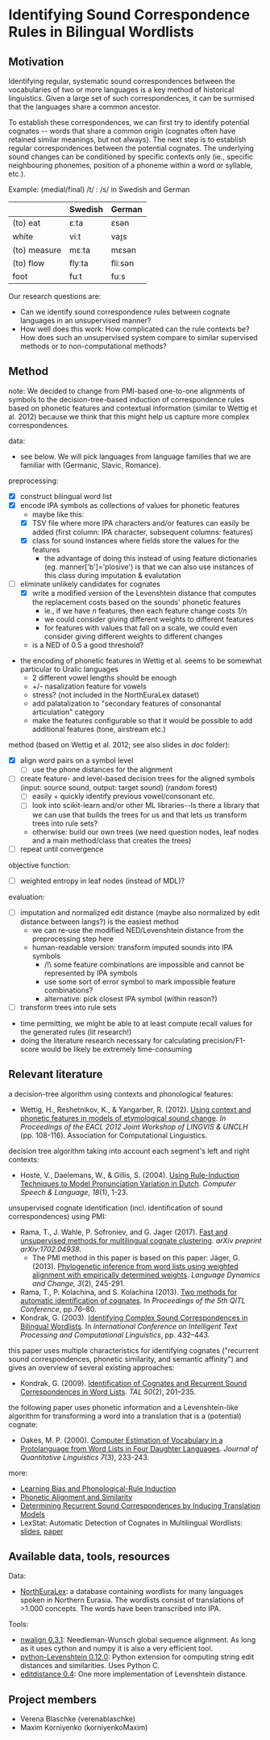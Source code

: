 # Identifying Sound Correspondence Rules in Bilingual Wordlists

## Motivation

Identifying regular, systematic sound correspondences between the vocabularies of two or more languages is a key method of historical linguistics. Given a large set of such correspondences, it can be surmised that the languages share a common ancestor. 

To establish these correspondences, we can first try to identify potential cognates -- words that share a common origin (cognates often have retained similar meanings, but not always). The next step is to establish regular correspondences between the potential cognates. The underlying sound changes can be conditioned by specific contexts only (ie., specific neighbouring phonemes, position of a phoneme within a word or syllable, etc.). 

Example: (medial/final) /t/ : /s/ in Swedish and German

|              | Swedish | German  |
|--------------|---------|---------|
| (to) eat     | ɛːta    | ɛsən    |
| white        | viːt    | vaɪ̯s    |
| (to) measure | mɛːta   | mɛsən   |
| (to) flow    | flyːta  | fliːsən |
| foot         | fuːt    | fuːs    |

Our research questions are: 
- Can we identify sound correspondence rules between cognate languages in an unsupervised manner?
- How well does this work: How complicated can the rule contexts be? How does such an unsupervised system compare to similar supervised methods or to non-computational methods?

## Method

note: We decided to change from PMI-based one-to-one alignments of symbols to the decision-tree-based induction of correspondence rules based on phonetic features and contextual information (similar to Wettig et al. 2012) because we think that this might help us capture more complex correspondences. 

data:
- see below. We will pick languages from language families that we are familiar with (Germanic, Slavic, Romance).

preprocessing:
- [x]  construct bilingual word list
- [x] encode IPA symbols as collections of values for phonetic features
  - maybe like this:
  - [x] TSV file where more IPA characters and/or features can easily be added (first column: IPA character, subsequent columns: features)
  - [x] class for sound instances where fields store the values for the features
    - the advantage of doing this instead of using feature dictionaries (eg. manner['b']='plosive') is that we can also use instances of this class during imputation & evalutation 
- [ ] eliminate unlikely candidates for cognates
  - [x] write a modified version of the Levenshtein distance that computes the replacement costs based on the sounds' phonetic features
    - ie., if we have _n_ features, then each feature change costs _1/n_
    - we could consider giving different weights to different features
    - for features with values that fall on a scale, we could even consider giving different weights to different changes
  - is a NED of 0.5 a good threshold?
- the encoding of phonetic features in Wettig et al. seems to be somewhat particular to Uralic languages
  - 2 different vowel lengths should be enough
  - +/- nasalization feature for vowels
  - stress? (not included in the NorthEuraLex dataset)
  - add palatalization to "secondary features of consonantal articulation" category
  - make the features configurable so that it would be possible to add additional features (tone, airstream etc.)

method (based on Wettig et al. 2012; see also slides in _doc_ folder):
- [x] align word pairs on a symbol level
  - [ ] use the phone distances for the alignment
- [ ] create feature- and level-based decision trees for the aligned symbols (input: source sound, output: target sound) (random forest)
  - [ ] easily + quickly identify previous vowel/consonant etc.
  - [ ] look into scikit-learn and/or other ML libraries--Is there a library that we can use that builds the trees for us and that lets us transform trees into rule sets?
  - otherwise: build our own trees (we need question nodes, leaf nodes and a main method/class that creates the trees)
- [ ] repeat until convergence

objective function:
- [ ] weighted entropy in leaf nodes (instead of MDL)?

evaluation:
- [ ] imputation and normalized edit distance (maybe also normalized by edit distance between langs?) is the easiest method
  - we can re-use the modified NED/Levenshtein distance from the preprocessing step here
  - human-readable version: transform imputed sounds into IPA symbols 
    - /!\ some feature combinations are impossible and cannot be represented by IPA symbols
    - use some sort of error symbol to mark impossible feature combinations?
    - alternative: pick closest IPA symbol (within reason?)
- [ ] transform trees into rule sets
- time permitting, we might be able to at least compute recall values for the generated rules (lit research!)
- doing the literature research necessary for calculating precision/F1-score would be likely be extremely time-consuming

## Relevant literature 

a decision-tree algorithm using contexts and phonological features:
- Wettig, H., Reshetnikov, K., & Yangarber, R. (2012). [Using context and phonetic features in models of etymological sound change](https://pdfs.semanticscholar.org/d2ea/1dbe1a81f60f99dab04dffc957622b8cb9f2.pdf). _In Proceedings of the EACL 2012 Joint Workshop of LINGVIS & UNCLH_ (pp. 108-116). Association for Computational Linguistics.

decision tree algorithm taking into account each segment's left and right contexts:
- Hoste, V., Daelemans, W., & Gillis, S. (2004). [Using Rule-Induction Techniques to Model Pronunciation Variation in Dutch](https://www.clips.uantwerpen.be/~gillis/pdf/20040107.9620.cslfinal.pdf). *Computer Speech & Language, 18*(1), 1-23.

unsupervised cognate identification (incl. identification of sound correspondences) using PMI:
- Rama,  T.,  J.  Wahle,  P.  Sofroniev,  and  G.  Jager  (2017). [Fast  and  unsupervised  methods  for  multilingual  cognate  clustering](https://arxiv.org/pdf/1702.04938.pdf). *arXiv preprint arXiv:1702.04938*.
  - The PMI method in this paper is based on this paper:
    Jäger, G. (2013). [Phylogenetic inference from word lists using weighted alignment with empirically determined weights](http://booksandjournals.brillonline.com/content/journals/10.1163/22105832-13030204). _Language Dynamics and Change, 3_(2), 245-291.
- Rama, T., P. Kolachina, and S. Kolachina (2013). [Two methods for automatic identification  of  cognates](http://wwwling.arts.kuleuven.be/QITL5/QITL5-proceedings.pdf#page=84). In *Proceedings of the 5th QITL Conference*,  pp.76–80.
- Kondrak, G. (2003). [Identifying Complex Sound Correspondences in Bilingual Wordlists](http://webdocs.cs.ualberta.ca/~kondrak/papers/cic03.pdf). In *International Conference on Intelligent Text Processing and Computational Linguistics*, pp. 432–443.

this paper uses multiple characteristics for identifying cognates ("recurrent sound correspondences, phonetic similarity, and semantic affinity") and gives an overview of several existing approaches:
- Kondrak,  G.  (2009).  [Identification  of  Cognates  and  Recurrent  Sound  Correspondences in Word Lists](http://atala.org/IMG/pdf/TAL-2009-50-2-08-Kondrak.pdf). *TAL 50*(2), 201–235.

the following paper uses phonetic information and a Levenshtein-like algorithm for transforming a word into a translation that is a  (potential) cognate:
- Oakes, M. P. (2000). [Computer Estimation of Vocabulary in a Protolanguage from Word Lists in Four Daughter Languages](http://www.sfs.uni-tuebingen.de/~roland/Literature/Oakes(2000)-computer-estimation-proto-language-cognate-detection.pdf). *Journal of Quantitative Linguistics 7*(3), 233-243.

more:
- [Learning Bias and Phonological-Rule Induction](https://www.aclweb.org/anthology/J/J96/J96-4003.pdf)
- [Phonetic Alignment and Similarity](https://link.springer.com/content/pdf/10.1023%2FA%3A1025071200644.pdf)
- [Determining Recurrent Sound Correspondences by Inducing Translation Models](http://www.anthology.aclweb.org/C/C02/C02-1016.pdf)
- LexStat: Automatic Detection of Cognates in Multilingual Wordlists: [slides](http://lingulist.de/documents/lexstat.pdf), [paper](http://citeseerx.ist.psu.edu/viewdoc/download?doi=10.1.1.361.8694&rep=rep1&type=pdf)

## Available data, tools, resources

Data:
- [NorthEuraLex](http://northeuralex.org/): a database containing wordlists for many languages spoken in Northern Eurasia. The wordlists consist of translations of >1.000 concepts. The words have been transcribed into IPA.

Tools:
- [nwalign 0.3.1](https://pypi.python.org/pypi/nwalign/?): Needleman-Wunsch global sequence alignment. As long as it uses cython and numpy it is also a very efficient tool.
- [python-Levenshtein 0.12.0](https://pypi.python.org/pypi/python-Levenshtein/0.12.0): Python extension for computing string edit distances and similarities. Uses Python C.
- [editdistance 0.4](https://pypi.python.org/pypi/editdistance): One more implementation of Levenshtein distance.

## Project members

- Verena Blaschke (verenablaschke)
- Maxim Korniyenko (korniyenkoMaxim) 
